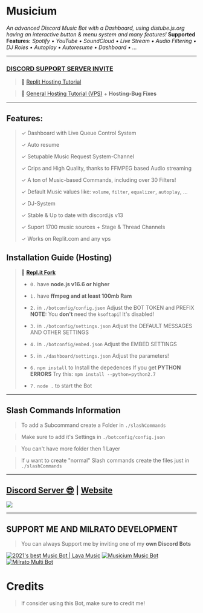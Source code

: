 # Musicium

*An advanced Discord Music Bot with a Dashboard, using distube.js.org having an interactive button & menu system and many features!*
**Supported Features:** *Spotify • YouTube • SoundCloud • Live Stream • Audio Filtering • DJ Roles • Autoplay • Autoresume • Dashboard • ...*

***

### [**DISCORD SUPPORT SERVER INVITE**](https://discord.gg/7NBCPwaukq)

> 🦾 [Replit Hosting Tutorial](https://www.youtube.com/watch?v=Mv4QbxSv59M)

> 💪 [General Hosting Tutorial (VPS)](https://www.youtube.com/watch?v=yPBo2Gbp9VY) + **Hosting-Bug Fixes**

***

## Features:
> ✓ Dashboard with Live Queue Control System
> 
> ✓ Auto resume
> 
> ✓ Setupable Music Request System-Channel
> 
> ✓ Crips and High Quality, thanks to FFMPEG based Audio streaming
> 
> ✓ A ton of Music-based Commands, including over 30 Filters!
> 
> ✓ Default Music values like: `volume`, `filter`, `equalizer`, `autoplay`, ...
> 
> ✓ DJ-System
> 
> ✓ Stable & Up to date with discord.js v13
> 
> ✓ Suport 1700 music sources + Stage & Thread Channels
> 
> ✓ Works on Replit.com and any vps

## Installation Guide (Hosting)

> 🖖 [**Repl.it Fork**](https://replit.com/@OxyTomato/Musicium)
> 
> - ` 0. ` have **node.js v16.6 or higher**
> 
> - ` 1. ` have **ffmpeg and at least 100mb Ram**
> 
> - ` 2. ` in `./botconfig/config.json` Adjust the BOT TOKEN and PREFIX **NOTE:** You __don't__ need the `ksoftapi`! It's disabled!
> 
> - ` 3. ` in `./botconfig/settings.json` Adjust the DEFAULT MESSAGES AND OTHER SETTINGS
> 
> - ` 4. ` in `./botconfig/embed.json` Adjust the EMBED SETTINGS
> 
> - ` 5. ` in `./dashboard/settings.json` Adjust the parameters!
> 
> - ` 6. ` `npm install` to Install the depedences If you get **PYTHON ERRORS** Try this: `npm install --python=python2.7`
> 
> - ` 7. ` `node .` to start the Bot

***

## Slash Commands Information

> To add a Subcommand create a Folder in `./slashCommands`

> Make sure to add it's Settings in `./botconfig/config.json`

> You can't have more folder then 1 Layer

> If u want to create "normal" Slash commands create the files just in `./slashCommands`

***

## [Discord Server 😎](https://discord.gg/7NBCPwaukq) | [Website](https://milrato.dev)
<a href="https://discord.gg/7NBCPwaukq"><img src="https://discord.com/api/guilds/773668217163218944/widget.png?style=banner2"></a>

***

## SUPPORT ME AND MILRATO DEVELOPMENT

> You can always Support me by inviting one of my **own Discord Bots**

[![2021's best Music Bot | Lava Music](https://cdn.discordapp.com/attachments/748533465972080670/817088638780440579/test3.png)](https://lava.milrato.dev)
[![Musicium Music Bot](https://cdn.discordapp.com/attachments/742446682381221938/770055673965707264/test1.png)](https://musicium.musicium.dev)
[![Milrato Multi Bot](https://cdn.discordapp.com/attachments/742446682381221938/770056826724679680/test1.png)](https://milrato.milrato.dev)

# Credits

> If consider using this Bot, make sure to credit me!

